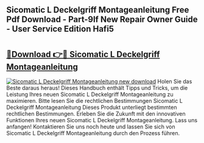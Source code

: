 ## Sicomatic L Deckelgriff Montageanleitung Free Pdf Download - Part-9If New Repair Owner Guide - User Service Edition Hafi5

# <h2><a href="http://df7a4t.blite.top/?on=Sicomatic+L+Deckelgriff+Montageanleitung">🔗Download 👉🔴 Sicomatic L Deckelgriff Montageanleitung</a></h2>

[![Sicomatic L Deckelgriff Montageanleitung new download](https://i.imgur.com/lujVjoI.png)](http://df7a4t.blite.top/?on=Sicomatic+L+Deckelgriff+Montageanleitung)
Holen Sie das Beste daraus heraus! Dieses Handbuch enthält Tipps und Tricks, um die Leistung Ihres neuen Sicomatic L Deckelgriff Montageanleitung zu maximieren. Bitte lesen Sie die rechtlichen Bestimmungen Sicomatic L Deckelgriff Montageanleitung Dieses Produkt unterliegt bestimmten rechtlichen Bestimmungen. Erleben Sie die Zukunft mit den innovativen Funktionen Ihres neuen Sicomatic L Deckelgriff Montageanleitung. Lass uns anfangen! Kontaktieren Sie uns noch heute und lassen Sie sich von Sicomatic L Deckelgriff Montageanleitung durch den Prozess führen.
